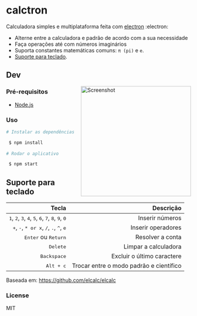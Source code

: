# calctron

Calculadora simples e multiplataforma feita com [electron](https://www.electronjs.org/) :electron:

* Alterne entre a calculadora e padrão de acordo com a sua necessidade
* Faça operações até com números imaginários
* Suporta constantes matemáticas comuns: `π (pi)` e `e`.
* [Suporte para teclado](#suporte-para-teclado).

## Dev

<img src="https://user-images.githubusercontent.com/60127788/181936105-0d64ab4f-642a-4911-b37e-1857027f80f1.png" alt="Screenshot" align="right" width="300"></a>

### Pré-requisitos
* [Node.js](https://nodejs.org/en/)

### Uso
``` bash
# Instalar as dependências

 $ npm install
 
# Rodar o aplicativo

 $ npm start
```



## Suporte para teclado

| Tecla | Descrição |
| ------:| -----------:|
| <kbd>1</kbd>, <kbd>2</kbd>, <kbd>3</kbd>, <kbd>4</kbd>, <kbd>5</kbd>, <kbd>6</kbd>, <kbd>7</kbd>, <kbd>8</kbd>, <kbd>9</kbd>, <kbd>0</kbd> | Inserir números |
| <kbd>+</kbd>, <kbd>-</kbd>, <kbd>* or x</kbd>, <kbd>/</kbd>, <kbd>.</kbd>, <kbd>^</kbd>, <kbd>e</kbd>  | Inserir operadores |
| <kbd>Enter</kbd> ou <kbd>Return</kbd> | Resolver a conta |
| <kbd>Delete</kbd> | Limpar a calculadora |
| <kbd>Backspace</kbd> | Excluir o último caractere | 
| <kbd>Alt + c</kbd> | Trocar entre o modo padrão e científico | 

Baseada em: https://github.com/elcalc/elcalc

### License

MIT
